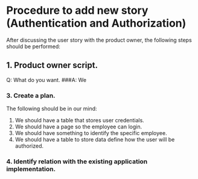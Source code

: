 # Procedure to add new story (Authentication and Authorization)
After discussing the user story with the product owner, the following steps should be performed:
## 1. Product owner script.
 Q: What do you want.
###A: We 


### 3. Create a plan.
The following should be in our mind:
1. We should have a table that stores user credentials.
2. We should have a page so the employee can login.
3. We should have something to identify the specific employee.
4. We should have a table to store data define how the user will be authorized.

### 4. Identify relation with the existing application implementation.

